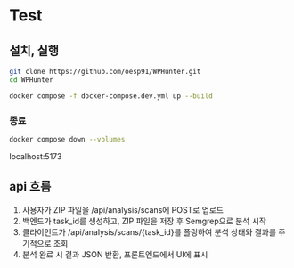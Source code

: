 # Test
## 설치, 실행
```bash
git clone https://github.com/oesp91/WPHunter.git
cd WPHunter
```
```bash
docker compose -f docker-compose.dev.yml up --build
```
### 종료
```bash
docker compose down --volumes
```
localhost:5173
## api 흐름
1. 사용자가 ZIP 파일을 /api/analysis/scans에 POST로 업로드
2. 백엔드가 task_id를 생성하고, ZIP 파일을 저장 후 Semgrep으로 분석 시작
3. 클라이언트가 /api/analysis/scans/{task_id}를 폴링하여 분석 상태와 결과를 주기적으로 조회
4. 분석 완료 시 결과 JSON 반환, 프론트엔드에서 UI에 표시
